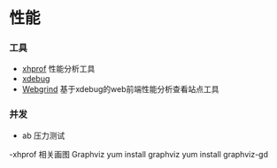 # 性能

### 工具
- [xhprof](http://pecl.php.net/package/xhprof) 性能分析工具
- [xdebug](http://pecl.php.net/package/xdebug)
- [Webgrind](https://github.com/jokkedk/webgrind) 基于xdebug的web前端性能分析查看站点工具

### 并发
- ab 压力测试

-xhprof 
相关画图 Graphviz
yum install graphviz
yum install graphviz-gd